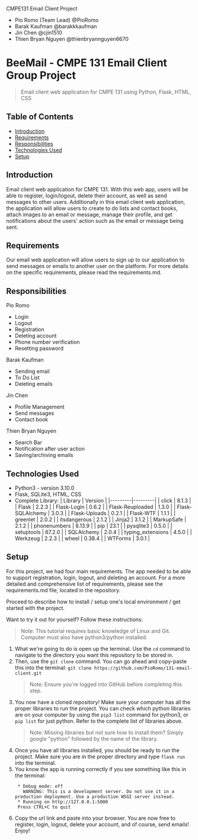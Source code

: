 CMPE131 Email Client Project 
 - Pio Romo (Team Lead) @PioRomo
 - Barak Kaufman @barakkkaufman
 - Jin Chen @cjin1510
 - Thien Bryan Nguyen @thienbryannguyen6670


# BeeMail - CMPE 131 Email Client Group Project 
> Email client web application for CMPE 131 using Python, Flask, HTML, CSS

## Table of Contents
* [Introduction](#introduction)
* [Requirements](#requirements)
* [Responsibilities](#responsibilities)
* [Technologies Used](#technologies-used)
* [Setup](#setup)


## Introduction
Email client web application for CMPE 131. With this web app, users will be able to register, login/logout, delete their account, as well as send messages to other users. Additionally in this email client web application, the application will allow users to create to do lists and contact books, attach images to an email or message, manage their profile, and get notifications about the users' action such as the email or message being sent.

## Requirements
Our email web application will allow users to sign up to our application to send messages or emails to another user on the platform. For more details on the specific requirements, please read the requirements.md.

## Responsibilities
Pio Romo
 * Login
 * Logout
 * Registration
 * Deleting account
 * Phone number verification
 * Resetting password

Barak Kaufman
 * Sending email
 * To Do List
 * Deleting emails

Jin Chen
 * Profile Management
 * Send messages
 * Contact book

Thien Bryan Nguyen
 * Search Bar
 * Notification after user action
 * Saving/archiving emails


## Technologies Used
- Python3 - version 3.10.0
- Flask, SQLite3, HTML, CSS 
- Complete Library: 
     | Library | Version | 
     |---------|---------|
     | click        | 8.1.3      |
     | Flask      | 2.2.3     |
     | Flask-Login        | 0.6.2        |
     | Flask-Reuploaded        | 1.3.0        |
     | Flask-SQLAlchemy        | 3.0.3        |
     | Flask-Uploads        | 0.2.1        |
     | Flask-WTF         | 1.1.1        |
     | greenlet        | 2.0.2         |
     | itsdangerous         | 2.1.2         |
     | Jinja2        | 3.1.2        |
     | MarkupSafe         | 2.1.2         |
     | phonenumbers         | 8.13.9         |
     | pip         | 23.1       |
     | pysqlite3           | 0.5.0        |
     | setuptools           | 67.2.0        |
     | SQLAlchemy            | 2.0.4       |
     | typing_extensions           | 4.5.0        |
     | Werkzeug            | 2.2.3        |
     | wheel           | 0.38.4         |
     | WTForms          | 3.0.1        |
     



## Setup

For this project, we had four main requirements. The app needed to be able to support registration, login, logout, and deleting an account. For a more detailed and comprehensive list of requirements, please see the requirements.md file, located in the repository. 

Proceed to describe how to install / setup one's local environment / get started with the project.

Want to try it out for yourself? Follow these instructions:
> Note: This tutorial requires basic knowledge of Linux and Git. Computer must also have python3/python installed. 

1) What we're going to do is open up the terminal. Use the `cd` command to navigate to the directory you want this repository to be stored in. 
2) Then, use the `git clone` command. You can go ahead and copy-paste this into the terminal: `git clone https://github.com/PioRomo/131-email-client.git`
   > Note: Ensure you're logged into GitHub before completing this step. 
3) You now have a cloned repository! Make sure your computer has all the proper libraries to run the project. You can check which python libraries are on your computer by using the `pip3 list` command for python3, or `pip list` for just python. Refer to the complete list of libraries above. 
   > Note: Missing libraries but not sure how to install them? Simply google "python" followed by the name of the library. 
4) Once you have all libraries installed, you should be ready to run the project. Make sure you are in the proper directory and type `flask run` into the terminal.
5) You know the app is running correctly if you see something like this in the terminal: 
    ```
     * Debug mode: off
       WARNING: This is a development server. Do not use it in a production deployment. Use a production WSGI server instead.
     * Running on http://127.0.0.1:5000
     Press CTRL+C to quit
    
    ```   
6) Copy the url link and paste into your browser. You are now free to register, login, logout, delete your account, and of course, send emails! Enjoy! 






